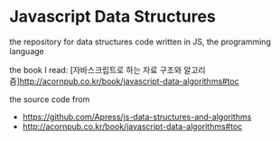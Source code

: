 # Javascript Data Structures

the repository for data structures code written in JS, the programming language

the book I read: [자바스크립트로 하는 자료 구조와 알고리즘]http://acornpub.co.kr/book/javascript-data-algorithms#toc

the source code from

- https://github.com/Apress/js-data-structures-and-algorithms
- http://acornpub.co.kr/book/javascript-data-algorithms#toc
